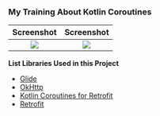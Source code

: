 ### My Training About Kotlin Coroutines ###
| Screenshot | Screenshot |
| :---: | :---: |
| ![](https://lh3.googleusercontent.com/5lMJ3RWDJ9VLKX_kHZm2mIRh7b2ra28LZIFc0YAo3WsGg3mwHHWz8WceEbtph4N-RkKzkG_5XamZZUa_6T5QY9MrpasjRBC2fni2aFF4ms6vwjPtd23LURr_XSTV6LIxwUhvQ0TLKsok6CWHe8A8OiOdSyB2SdJc3FeooOgpXi0whYnRU_rgbhDr6jsKJIqzXoswCWLkCydQJfkzDt_fK4g_0xcPcym8lfACbP5Z1Xj5mvyNHargCxXFmhruAPcYJxWunxAWGarAOfbXFbE845Nw3ZiwgzNBINzQDI_b0qp0voea1UWuawEDiiPqyTMfZccjJ-vfhS6NO8mTZuwrmdz4A8gly0DDNskKr0LxLnCjRz2WKs1GkhaOtLO_tHjxDhK401ovVl-hs3U_kC3rGYrUuJch2VDxh2TOkY_ku4Ww2KPPmLEjZBfbim70luPjsX7hqJYGsBfXUwiOynTNyIN7acOq7Fb2ppgIkOhZtD5nMs1n0T1OtnWe_XCNRpjSw0qJcKkMWgkSS6bYUHPuQA76ZmZb83D7ubSbVQN0B5-btrVb8IYFN03QNkHSgHjqAwRXwmgvbu2RJSfa2BHG5237LY05OZsmUogNLps=w361-h641-no) | ![](https://lh3.googleusercontent.com/n2fvGYVosOP5pb2nxpnhDlC5Y5NCFig_hBz7JYlqmf9rmgjyILCvre3zA-oAaP4wK9HlWRcwIP6eGaYZRlmnp5WKusg4gRSXG79BaOLNf2XcRH_od5srWGWPgk2d34awmm6x6oQHi3yW3Wf7RhVFWIgp3Mk1TlfRH93g_v-8mWJ7RCDZNrAu6h5wbSa1IyH11fwpPbxpM4KXVgBVFQMnUKLoRl73ly34isKZ3b8Lex5QweLIilLNDqBeqHntyPBY-fiuRKn9j-Sh7iD63G5HpbsViLxcYzU0lpNu3vkspE9CiRXvnqLrs4mCtbJORRtlzJq_JPqtk3gBArIk6YmJpOD1GJDKNj1ajSly8QWfazx8NoneUApk33aNTlfyem-5mL3p1-fIHqk4YA3TCfvboKZ3du_55nce9R6xIJi4qTnaXr6EbF6DgdO5amkhJCQ8S0seu5xIBmVJ_cF-qA5T6TY0iDVxf8_cytVfZpSwdNH6hj7U4wfa8buVd5RiZaKyfy7NIdK4DGVQufLwRbKh1ofexpareEcfMLNrrLwhcf8b0rdnuujGp5yhPBtweIGZHy8hy-hgdWATXj-2v0xfK4f4XWoNOalGTPyNmMY=w361-h641-no) |

**List Libraries Used in this Project**
* [Glide](https://github.com/bumptech/glide)
* [OkHttp](https://github.com/square/okhttp)
* [Kotlin Coroutines for Retrofit](https://github.com/gildor/kotlin-coroutines-retrofit)
* [Retrofit](https://github.com/square/retrofit)